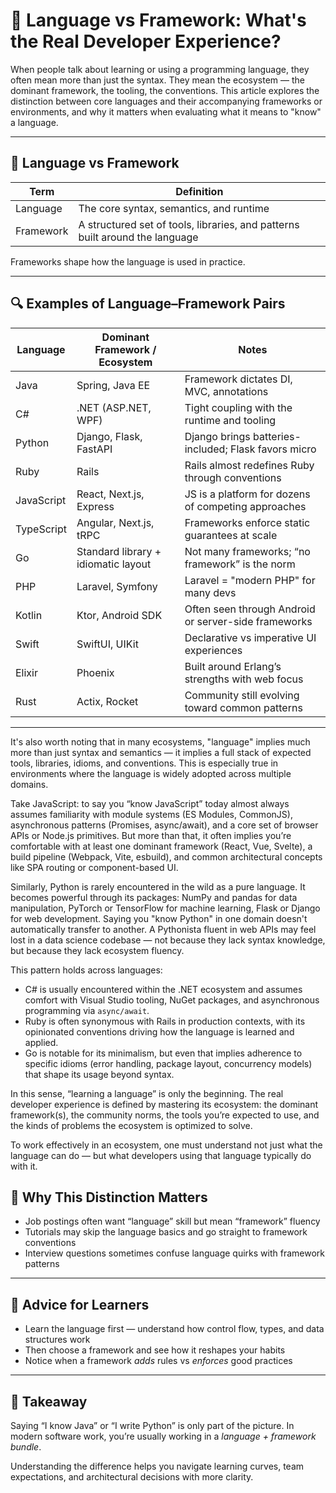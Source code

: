 # 🧱 Language vs Framework: What's the Real Developer Experience?

When people talk about learning or using a programming language, they often mean more than just the syntax. They mean the ecosystem — the dominant framework, the tooling, the conventions. This article explores the distinction between core languages and their accompanying frameworks or environments, and why it matters when evaluating what it means to "know" a language.

---

## 🧠 Language vs Framework

| Term        | Definition                                               |
|-------------|----------------------------------------------------------|
| Language    | The core syntax, semantics, and runtime                  |
| Framework   | A structured set of tools, libraries, and patterns built around the language |

Frameworks shape how the language is used in practice.

---

## 🔍 Examples of Language–Framework Pairs

| Language | Dominant Framework / Ecosystem     | Notes                                                  |
|----------|------------------------------------|--------------------------------------------------------|
| Java     | Spring, Java EE                    | Framework dictates DI, MVC, annotations                |
| C#       | .NET (ASP.NET, WPF)                | Tight coupling with the runtime and tooling            |
| Python   | Django, Flask, FastAPI             | Django brings batteries-included; Flask favors micro   |
| Ruby     | Rails                              | Rails almost redefines Ruby through conventions        |
| JavaScript | React, Next.js, Express          | JS is a platform for dozens of competing approaches    |
| TypeScript | Angular, Next.js, tRPC           | Frameworks enforce static guarantees at scale          |
| Go       | Standard library + idiomatic layout| Not many frameworks; “no framework” is the norm        |
| PHP      | Laravel, Symfony                   | Laravel = "modern PHP" for many devs                   |
| Kotlin   | Ktor, Android SDK                  | Often seen through Android or server-side frameworks   |
| Swift    | SwiftUI, UIKit                     | Declarative vs imperative UI experiences               |
| Elixir   | Phoenix                            | Built around Erlang’s strengths with web focus         |
| Rust     | Actix, Rocket                      | Community still evolving toward common patterns        |

---

It's also worth noting that in many ecosystems, "language" implies much more than just syntax and semantics — it implies a full stack of expected tools, libraries, idioms, and conventions. This is especially true in environments where the language is widely adopted across multiple domains.

Take JavaScript: to say you “know JavaScript” today almost always assumes familiarity with module systems (ES Modules, CommonJS), asynchronous patterns (Promises, async/await), and a core set of browser APIs or Node.js primitives. But more than that, it often implies you’re comfortable with at least one dominant framework (React, Vue, Svelte), a build pipeline (Webpack, Vite, esbuild), and common architectural concepts like SPA routing or component-based UI.

Similarly, Python is rarely encountered in the wild as a pure language. It becomes powerful through its packages: NumPy and pandas for data manipulation, PyTorch or TensorFlow for machine learning, Flask or Django for web development. Saying you "know Python" in one domain doesn't automatically transfer to another. A Pythonista fluent in web APIs may feel lost in a data science codebase — not because they lack syntax knowledge, but because they lack ecosystem fluency.

This pattern holds across languages:
- C# is usually encountered within the .NET ecosystem and assumes comfort with Visual Studio tooling, NuGet packages, and asynchronous programming via `async/await`.
- Ruby is often synonymous with Rails in production contexts, with its opinionated conventions driving how the language is learned and applied.
- Go is notable for its minimalism, but even that implies adherence to specific idioms (error handling, package layout, concurrency models) that shape its usage beyond syntax.

In this sense, “learning a language” is only the beginning. The real developer experience is defined by mastering its ecosystem: the dominant framework(s), the community norms, the tools you’re expected to use, and the kinds of problems the ecosystem is optimized to solve.

To work effectively in an ecosystem, one must understand not just what the language can do — but what developers using that language typically do with it.

## 🎯 Why This Distinction Matters

- Job postings often want “language” skill but mean “framework” fluency
- Tutorials may skip the language basics and go straight to framework conventions
- Interview questions sometimes confuse language quirks with framework patterns

---

## 🧭 Advice for Learners

- Learn the language first — understand how control flow, types, and data structures work
- Then choose a framework and see how it reshapes your habits
- Notice when a framework *adds* rules vs *enforces* good practices

---

## 📣 Takeaway

Saying “I know Java” or “I write Python” is only part of the picture. In modern software work, you’re usually working in a *language + framework bundle*.

Understanding the difference helps you navigate learning curves, team expectations, and architectural decisions with more clarity.